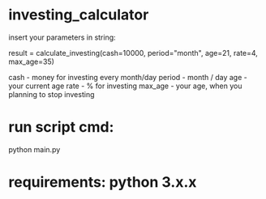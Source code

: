 # investing_calculator

insert your parameters in string:

result = calculate_investing(cash=10000, period="month", age=21, rate=4, max_age=35)

cash - money for investing every month/day
period - month / day
age - your current age
rate - % for investing
max_age - your age, when you planning to stop investing

# run script cmd:
python main.py

# requirements: python 3.x.x

